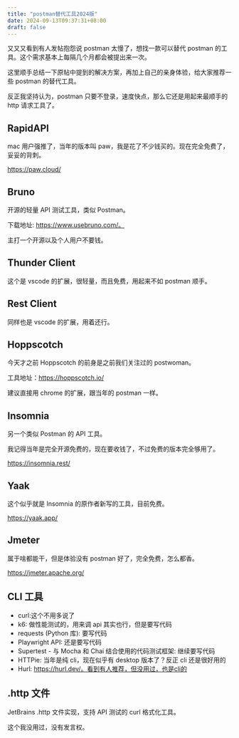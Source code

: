 ```yaml
---
title: "postman替代工具2024版"
date: 2024-09-13T09:37:31+08:00
draft: false
---
```


又又又看到有人发帖抱怨说 postman 太慢了，想找一款可以替代 postman 的工具。这个需求基本上每隔几个月都会被提出来一次。

这里顺手总结一下原帖中提到的解决方案，再加上自己的亲身体验，给大家推荐一些 postman 的替代工具。

反正我坚持认为，postman 只要不登录，速度快点，那么它还是用起来最顺手的 http 请求工具了。

## RapidAPI

mac 用户强推了，当年的版本叫 paw，我是花了不少钱买的。现在完全免费了，妥妥的背刺。

https://paw.cloud/

## Bruno

开源的轻量 API 测试工具，类似 Postman。

下载地址: https://www.usebruno.com/。

主打一个开源以及个人用户不要钱。

## Thunder Client

这个是 vscode 的扩展，很轻量，而且免费，用起来不如 postman 顺手。

## Rest Client

同样也是 vscode 的扩展，用着还行。

## Hoppscotch

今天才之前 Hoppscotch 的前身是之前我们关注过的 postwoman。

工具地址：https://hoppscotch.io/

建议直接用 chrome 的扩展，跟当年的 postman 一样。

## Insomnia

另一个类似 Postman 的 API 工具。

我记得当年是完全开源免费的，现在要收钱了，不过免费的版本完全够用了。

https://insomnia.rest/

## Yaak

这个似乎就是 Insomnia 的原作者新写的工具，目前免费。

https://yaak.app/

## Jmeter

属于啥都能干，但是体验没有 postman 好了，完全免费，怎么都香。

https://jmeter.apache.org/

## CLI 工具

- curl:这个不用多说了
- k6: 做性能测试的，用来调 api 其实也行，但是要写代码
- requests (Python 库): 要写代码
- Playwright API: 还是要写代码
- Supertest - 与 Mocha 和 Chai 结合使用的代码测试框架: 继续要写代码
- HTTPie: 当年是纯 cli，现在似乎有 desktop 版本了？反正 cli 还是很好用的
- Hurl: https://hurl.dev/。看到有人推荐，但没用过，也是cli的

## .http 文件

JetBrains .http 文件实现，支持 API 测试的 curl 格式化工具。

这个我没用过，没有发言权。
